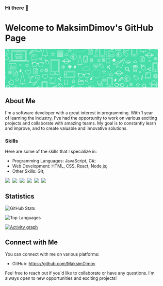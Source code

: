 ### Hi there 👋

# Welcome to MaksimDimov's GitHub Page

![](./images/1c-LinkedIn-Banner-Personal-design-1.png)
  
## About Me

I'm a software developer with a great interest in programming. With 1 year of learning the industry, I've had the opportunity to work on various exciting projects and collaborate with amazing teams. My goal is to constantly learn and improve, and to create valuable and innovative solutions.

### Skills

Here are some of the skills that I specialize in:

- Programming Languages: JavaScript, C#;
- Web Development: HTML, CSS, React, Node.js;
- Other Skills: Git;

<p align="left">
  <img src="https://img.shields.io/badge/javascript-informational?style=for-the-badge&logoColor=black&color=EBEB23"/>&nbsp;
  <img src="https://img.shields.io/badge/c%23-informational?style=for-the-badge&logoColor=black&color=9022A1"/>&nbsp;
  <img src="https://img.shields.io/badge/React-informational?style=for-the-badge&logoColor=black&color=43E8EE"/>&nbsp;
  <img src="https://img.shields.io/badge/CSS-informational?style=for-the-badge&logoColor=black&color=4121DE"/>&nbsp;
  <img src="https://img.shields.io/badge/HTML-informational?style=for-the-badge&logoColor=black&color=E64444"/>&nbsp;
  <img src="https://img.shields.io/badge/Node.js-informational?style=for-the-badge&logoColor=black&color=47AF37"/>&nbsp;
</p>

## Statistics

![GitHub Stats](https://github-readme-stats.vercel.app/api?username=MaksimDimov&show_icons=true&theme=dark)

![Top Languages](https://github-readme-stats.vercel.app/api/top-langs/?username=MaksimDimov&layout=compact&theme=dark)

[![Activity graph](https://github-readme-activity-graph.vercel.app/graph?username=MaksimDimov&theme=gotham&hide_border=true)](https://github.com/ashutosh00710/github-readme-activity-graph)

## Connect with Me

You can connect with me on various platforms:

- GitHub: https://github.com/MaksimDimov

Feel free to reach out if you'd like to collaborate or have any questions. I'm always open to new opportunities and exciting projects!
